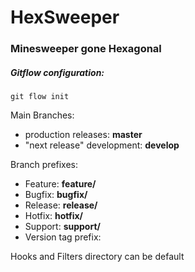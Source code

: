 # HexSweeper
### Minesweeper gone Hexagonal

##### Gitflow configuration:

`git flow init`

Main Branches:
- production releases: **master**
- "next release" development: **develop**

Branch prefixes:

- Feature: **feature/**
- Bugfix: **bugfix/**
- Release: **release/**
- Hotfix: **hotfix/**
- Support: **support/**
- Version tag prefix:

Hooks and Filters directory can be default
